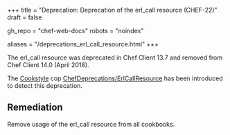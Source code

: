 +++
title = "Deprecation: Deprecation of the erl_call resource (CHEF-22)"
draft = false

gh_repo = "chef-web-docs"
robots = "noindex"


aliases = "/deprecations_erl_call_resource.html"
+++

The erl_call resource was deprecated in Chef Client 13.7 and removed
from Chef Client 14.0 (April 2018).

The [Cookstyle](/workstation/cookstyle/) cop
[ChefDeprecations/ErlCallResource](https://github.com/chef/cookstyle/blob/master/docs/cops_chefdeprecations.md#chefdeprecationserlcallresource)
has been introduced to detect this deprecation.

## Remediation

Remove usage of the erl_call resource from all cookbooks.

